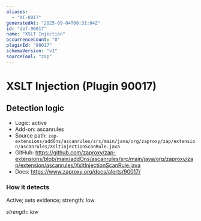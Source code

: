 ```yaml
---
aliases:
  - "XI-0017"
generatedAt: "2025-09-04T00:31:04Z"
id: "def-90017"
name: "XSLT Injection"
occurrenceCount: "0"
pluginId: "90017"
schemaVersion: "v1"
sourceTool: "zap"
---
```


# XSLT Injection (Plugin 90017)

## Detection logic

- Logic: active
- Add-on: ascanrules
- Source path: `zap-extensions/addOns/ascanrules/src/main/java/org/zaproxy/zap/extension/ascanrules/XsltInjectionScanRule.java`
- GitHub: https://github.com/zaproxy/zap-extensions/blob/main/addOns/ascanrules/src/main/java/org/zaproxy/zap/extension/ascanrules/XsltInjectionScanRule.java
- Docs: https://www.zaproxy.org/docs/alerts/90017/

### How it detects

Active; sets evidence; strength: low

_strength: low_

